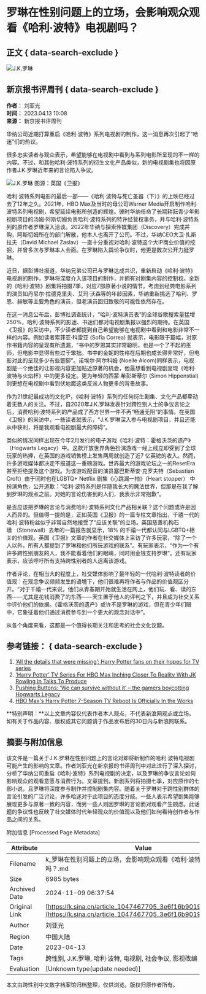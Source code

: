 # 罗琳在性别问题上的立场，会影响观众观看《哈利·波特》电视剧吗？

## 正文 { data-search-exclude }


![J.K.罗琳](https://n.sinaimg.cn/sinakd10201/360/w180h180/20200408/b9e0-iryninw2929806.jpg)

## 新京报书评周刊 { data-search-exclude }

**作者：** 刘亚光  
**时间：** 2023.04.13 10:08  
**来源：** 新京报书评周刊

华纳公司近期打算重启《哈利·波特》系列电视剧的制作，这一消息再次引起了“哈迷”们的热议。

很多忠实读者与观众表示，希望能够在电视剧中看到与系列电影所呈现的不一样的内容。不过，和其他哈利·波特系列的衍生文化产品类似，新的电视剧集也将因原作者J.K.罗琳近年来的言论陷入争议。

![J.K.罗琳 图源：英国《卫报》](http://k.sinaimg.cn/n/sinakd20230413s/49/w531h318/20230413/8ddf-b46dfdba8dcd9be33419868c024d13b4.png)

哈利·波特系列电影的最后一部——《哈利·波特与死亡圣器（下）》的上映已经过去了12年之久。2021年，HBO Max及当时的母公司Warner Media开启制作哈利·波特系列电视剧，希望延续电影所创造的辉煌。彼时华纳任命了长期耕耘青少年影视剧项目的汤姆·阿斯切姆负责哈利·波特系列的特许经营权事务，并与哈利·波特系列的原作者罗琳深入洽谈。2022年华纳与探索传媒集团（Discovery）完成并购，阿斯切姆所在的部门解散，他本人也离开了公司。不过，华纳CEO大卫·扎斯拉夫（David Michael Zaslav）一直十分重视对哈利·波特这个大IP商业价值的挖掘，并曾多次与罗琳本人会面。在罗琳陷入舆论争议时，他更是数次公开力挺罗琳。

近日，据彭博社报道，华纳兄弟公司已与罗琳达成共识，重新启动《哈利·波特》电视剧的制作，罗琳将深度介入该项目的制作，并拥有对剧集内容的控制权。全新的《哈利·波特》剧集将拍摄7季，对应7部原著小说的情节。考虑到经典电影系列的演员如丹尼尔·拉德克里夫、艾玛·沃森等的年龄因素，华纳重新挑选了哈利、罗恩、赫敏等主要角色的演员，但老演员回归致敬的可能性依然存在。

在这一消息公布后，彭博社调查统计，“哈利·波特演员表”的全球谷歌搜索量猛增250%，哈利·波特系列的影迷、书迷们都对电视剧集报以强烈的期待。在英国《卫报》的采访中，不少读者都提到自己希望能够在电视剧中看到和电影非常不一样的内容。例如读者索菲亚·科雷亚 (Sofia Correa) 就表示，电影限于篇幅，对原作书籍内容的呈现有所遗漏，“书中的罗恩其实非常聪明，也是一个了不起的巫师，但电影中显得有些过于笨拙。书中的金妮的性格在后期也成长得非常好，但电影对此的呈现多少有些蹩脚”。诺埃尔·阿尔科姆 (Noelle Alcom)同样表示，电视剧是一个绝佳的让影视内容更加贴近原著的机会，他最想看到电视剧呈现《哈利·波特与火焰杯》中的更多设定。更为年轻的西蒙·希彭斯蒂尔 (Simon Hippenstial) 则更想在电视剧中看到伏地魔这类反派人物更多的背景故事。

作为21世纪最成功的文化IP，《哈利·波特》系列的任何衍生剧集、文化产品都牵动着无数人的关注。不过，自2020年J.K.罗琳发表针对跨性别人士的争议言论之后，消费哈利·波特系列的产品成了西方世界一件不再“畅通无阻”的事情。在英国《卫报》的采访中，一些读者就表示，“J.K.罗琳深入参与电视剧项目，并且还能从中获利，将是我观看电视剧最大的障碍”。

类似的情况同样出现在今年2月发行的电子游戏《哈利·波特：霍格沃茨的遗产》（Hogwarts Legacy）中。这款开放世界角色扮演游戏一经上线立即受到了全球玩家的热捧，在英国的游戏销售榜上发售两周就创造了近7 亿英镑的收入。然而，许多游戏媒体都决定不报道这一重磅游戏。世界最大的游戏论坛之一的ResetEra甚至拒绝提及这个游戏。为该游戏配音的演员塞巴斯蒂安·克罗夫特（Sebastian Croft）由于同时也在LGBTQ+ Netflix 剧集《心跳漏一拍》（Heart stopper） 中扮演角色，公开道歉：“哈利·波特系列是伴随我长大的魔法世界，但那是在我了解到罗琳的观点之前。对她的言论伤害到的人们，我表示非常抱歉”。

是否应该把罗琳的言论与消费哈利·波特系列文化产品相关联？这个问题或许是因人而异的。但值得一提的是，正如英国《卫报》的一篇专栏文章指出，千禧一代的哈利·波特粉丝似乎非常自然地接受了“应该关联”的立场。英国慈善机构石墙 （Stonewall）去年的一篇报告就显示，18% 的千禧一代都认同与LGBTQ+相关的价值观。英国《卫报》文章的作者在社交媒体上采访了许多玩家，“除了一个人以外，所有人都提到了罗琳和他们所玩游戏的联系”。有玩家表示，“作为一个有许多跨性别朋友的人，我不能看着他们的眼睛，同时用金钱支持罗琳”。还有玩家表示，应该呼吁所有支持跨性别者的人远离该游戏。

作者评论，在相当大的程度上，社交媒体影响了最年轻的一代哈利·波特读者的价值观：在观念争议频频发生的语境下，他们很难再将作者与作品的价值观区分开。“对于千禧一代来说，他们从青春期开始就生活在网上，他们玩、看、读的东西——尤其是花钱消费了的东西——天生置于他人的评判之下，并且成为社交关系中评价他们的依据。《霍格沃茨的遗产》或许不是罗琳的游戏，但在青少年们眼中，它象征着他们通过消费参与到一个更大的观念对话中”。

从各个角度来看，这都是一个值得长期关注和思考的社会文化议题。

## 参考链接： { data-search-exclude }

1. [‘All the details that were missing’: Harry Potter fans on their hopes for TV series](https://www.theguardian.com/books/2023/apr/09/harry-potter-fans-react-tv-series-hbo-max-reports-jk-rowling-gender)
2. [‘Harry Potter’ TV Series For HBO Max Inching Closer To Reality With JK Rowling In Talks To Produce](https://deadline.com/2023/04/harry-potter-tv-series-hbo-max-jk-rowling-produce-1235317141/)
3. [Pushing Buttons: ‘We can survive without it’ – the gamers boycotting Hogwarts Legacy](https://www.theguardian.com/games/2023/feb/08/pushing-buttons-hogwarts-legacy-jk-rowling)
4. [HBO Max's Harry Potter 7-Season TV Reboot Is Officially In the Works](https://www.teenvogue.com/story/hbo-max-harry-potter-tv-reboot)

**特别声明：**以上文章内容仅代表作者本人观点，不代表新浪网观点或立场。如有关于作品内容、版权或其它问题请于作品发布后的30日内与新浪网联系。

## 摘要与附加信息

<!-- tcd_abstract -->
该文件是一篇关于J.K.罗琳在性别问题上的言论对即将新制作的哈利·波特电视剧可能产生的影响的文章。作者刘亚光在新京报的书评周刊中对此进行了深入探讨，分析了华纳公司重启《哈利·波特》系列电视剧的决定，以及罗琳的争议言论如何影响观众的观看意愿与消费行为。文章提到，新剧系列将拍摄七季，对应原作的七部小说，且罗琳将深度参与制作并控制剧集内容。随着关于罗琳对于跨性别群体的言论引发的广泛讨论，许多哈迷对于此项目的态度分歧。一些人表示希望剧集能够展现更多与原著一致的内容，而另一些人则因罗琳的言论而对观看产生顾虑。此话题的争议性也反映了社交媒体时代年轻观众的价值观以及他们如何看待创作者与作品之间的关系。
<!-- tcd_abstract_end -->

附加信息 [Processed Page Metadata]

| Attribute       | Value                                  |
|-----------------|----------------------------------------|
| Filename        | k_罗琳在性别问题上的立场，会影响观众观看《哈利·波特》电视剧吗？.md                             |
| Size            | 6985 bytes                           |
| Archived Date   | 2024-11-09 06:37:54                             |
| Original Link   | [https://k.sina.cn/article_1047467705_3e6f16b90190181n9.html](https://k.sina.cn/article_1047467705_3e6f16b90190181n9.html)                       |
| Author          | 刘亚光                               |
| Region          | 中国大陆                               |
| Date            | 2023-04-13                                 |
| Tags            | 跨性别, J.K.罗琳, 哈利·波特, 电视剧, 社会争议, 影视改编                                 |
| Evaluation            | [Unknown type(update needed)]                                 |
<!-- tcd_table_end -->

本文由跨性别中文数字档案馆归档整理，仅供浏览。版权归原作者所有。
